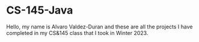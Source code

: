 # CS-145-Java 
Hello, my name is Alvaro Valdez-Duran and these are all the projects I have completed in my CS&145 class that I took in Winter 2023. 
